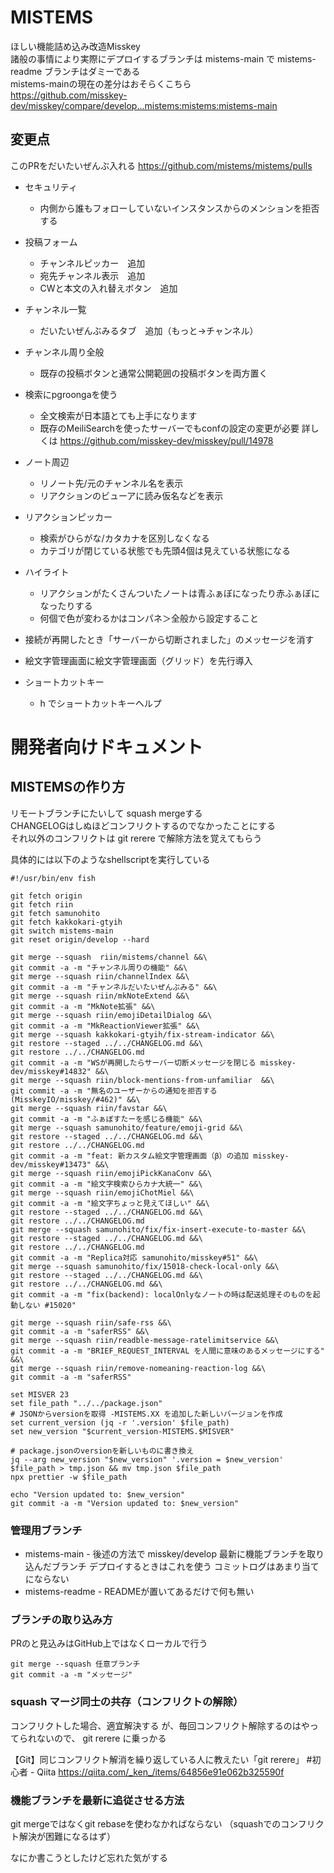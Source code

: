 # MISTEMS

ほしい機能詰め込み改造Misskey  
諸般の事情により実際にデプロイするブランチは mistems-main で mistems-readme ブランチはダミーである  
mistems-mainの現在の差分はおそらくこちら  
https://github.com/misskey-dev/misskey/compare/develop...mistems:mistems:mistems-main


## 変更点

このPRをだいたいぜんぶ入れる
https://github.com/mistems/mistems/pulls

- セキュリティ
  - 内側から誰もフォローしていないインスタンスからのメンションを拒否する 

- 投稿フォーム
  - チャンネルピッカー　追加
  - 宛先チャンネル表示　追加
  - CWと本文の入れ替えボタン　追加
- チャンネル一覧
  - だいたいぜんぶみるタブ　追加（もっと→チャンネル）

- チャンネル周り全般
  - 既存の投稿ボタンと通常公開範囲の投稿ボタンを両方置く
- 検索にpgroongaを使う
  - 全文検索が日本語とても上手になります
  - 既存のMeiliSearchを使ったサーバーでもconfの設定の変更が必要 詳しくは https://github.com/misskey-dev/misskey/pull/14978

- ノート周辺
  - リノート先/元のチャンネル名を表示  
  - リアクションのビューアに読み仮名などを表示

- リアクションピッカー
  - 検索がひらがな/カタカナを区別しなくなる
  - カテゴリが閉じている状態でも先頭4個は見えている状態になる
 
- ハイライト
  - リアクションがたくさんついたノートは青ふぁぼになったり赤ふぁぼになったりする
  - 何個で色が変わるかはコンパネ＞全般から設定すること

- 接続が再開したとき「サーバーから切断されました」のメッセージを消す

- 絵文字管理画面に絵文字管理画面（グリッド）を先行導入

- ショートカットキー
  - h でショートカットキーヘルプ

# 開発者向けドキュメント
## MISTEMSの作り方

リモートブランチにたいして squash mergeする  
CHANGELOGはしぬほどコンフリクトするのでなかったことにする  
それ以外のコンフリクトは git rerere で解除方法を覚えてもらう  

具体的には以下のようなshellscriptを実行している

```
#!/usr/bin/env fish

git fetch origin
git fetch riin
git fetch samunohito
git fetch kakkokari-gtyih
git switch mistems-main
git reset origin/develop --hard

git merge --squash  riin/mistems/channel &&\
git commit -a -m "チャンネル周りの機能" &&\
git merge --squash riin/channelIndex &&\
git commit -a -m "チャンネルだいたいぜんぶみる" &&\
git merge --squash riin/mkNoteExtend &&\
git commit -a -m "MkNote拡張" &&\
git merge --squash riin/emojiDetailDialog &&\
git commit -a -m "MkReactionViewer拡張" &&\
git merge --squash kakkokari-gtyih/fix-stream-indicator &&\
git restore --staged ../../CHANGELOG.md &&\
git restore ../../CHANGELOG.md
git commit -a -m "WSが再開したらサーバー切断メッセージを閉じる misskey-dev/misskey#14832" &&\
git merge --squash riin/block-mentions-from-unfamiliar  &&\
git commit -a -m "無名のユーザーからの通知を拒否する(MisskeyIO/misskey/#462)" &&\
git merge --squash riin/favstar &&\
git commit -a -m "ふぁぼすたーを感じる機能" &&\
git merge --squash samunohito/feature/emoji-grid &&\
git restore --staged ../../CHANGELOG.md &&\
git restore ../../CHANGELOG.md
git commit -a -m "feat: 新カスタム絵文字管理画面（β）の追加 misskey-dev/misskey#13473" &&\
git merge --squash riin/emojiPickKanaConv &&\
git commit -a -m "絵文字検索ひらカナ大統一" &&\
git merge --squash riin/emojiChotMiel &&\
git commit -a -m "絵文字ちょっと見えてほしい" &&\
git restore --staged ../../CHANGELOG.md &&\
git restore ../../CHANGELOG.md
git merge --squash samunohito/fix/fix-insert-execute-to-master &&\
git restore --staged ../../CHANGELOG.md &&\
git restore ../../CHANGELOG.md
git commit -a -m "Replica対応 samunohito/misskey#51" &&\
git merge --squash samunohito/fix/15018-check-local-only &&\
git restore --staged ../../CHANGELOG.md &&\
git restore ../../CHANGELOG.md &&\
git commit -a -m "fix(backend): localOnlyなノートの時は配送処理そのものを起動しない #15020" 

git merge --squash riin/safe-rss &&\
git commit -a -m "saferRSS" &&\
git merge --squash riin/readble-message-ratelimitservice &&\
git commit -a -m "BRIEF_REQUEST_INTERVAL を人間に意味のあるメッセージにする" &&\
git merge --squash riin/remove-nomeaning-reaction-log &&\
git commit -a -m "saferRSS"

set MISVER 23
set file_path "../../package.json"
# JSONからversionを取得 -MISTEMS.XX を追加した新しいバージョンを作成
set current_version (jq -r '.version' $file_path)
set new_version "$current_version-MISTEMS.$MISVER"

# package.jsonのversionを新しいものに書き換え
jq --arg new_version "$new_version" '.version = $new_version' $file_path > tmp.json && mv tmp.json $file_path
npx prettier -w $file_path

echo "Version updated to: $new_version"
git commit -a -m "Version updated to: $new_version"
```

### 管理用ブランチ

- mistems-main  - 後述の方法で misskey/develop 最新に機能ブランチを取り込んだブランチ デプロイするときはこれを使う コミットログはあまり当てにならない
- mistems-readme - READMEが置いてあるだけで何も無い

### ブランチの取り込み方
PRのと見込みはGitHub上ではなくローカルで行う
```
git merge --squash 任意ブランチ
git commit -a -m "メッセージ"
```

### squash マージ同士の共存（コンフリクトの解除）
コンフリクトした場合、適宜解決する
が、毎回コンフリクト解除するのはやってられないので、 git rerere に乗っかる

【Git】同じコンフリクト解消を繰り返している人に教えたい「git rerere」 #初心者 - Qiita https://qiita.com/_ken_/items/64856e91e062b325590f

### 機能ブランチを最新に追従させる方法
git mergeではなくgit rebaseを使わなかればならない
（squashでのコンフリクト解決が困難になるはず）


なにか書こうとしたけど忘れた気がする

